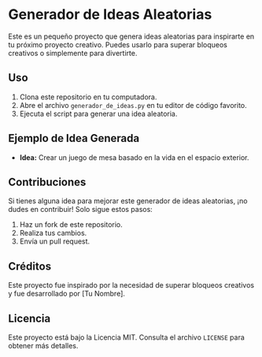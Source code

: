 # Generador de Ideas Aleatorias

Este es un pequeño proyecto que genera ideas aleatorias para inspirarte en tu próximo proyecto creativo. Puedes usarlo para superar bloqueos creativos o simplemente para divertirte.

## Uso

1. Clona este repositorio en tu computadora.
2. Abre el archivo `generador_de_ideas.py` en tu editor de código favorito.
3. Ejecuta el script para generar una idea aleatoria.

## Ejemplo de Idea Generada

- **Idea:** Crear un juego de mesa basado en la vida en el espacio exterior.

## Contribuciones

Si tienes alguna idea para mejorar este generador de ideas aleatorias, ¡no dudes en contribuir! Solo sigue estos pasos:

1. Haz un fork de este repositorio.
2. Realiza tus cambios.
3. Envía un pull request.

## Créditos

Este proyecto fue inspirado por la necesidad de superar bloqueos creativos y fue desarrollado por [Tu Nombre].

## Licencia

Este proyecto está bajo la Licencia MIT. Consulta el archivo `LICENSE` para obtener más detalles.
